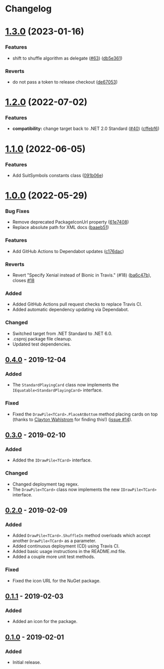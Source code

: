 # Changelog

# [1.3.0](https://github.com/Xyaneon/Xyaneon.Games.Cards/compare/v1.2.0...v1.3.0) (2023-01-16)


### Features

* shift to shuffle algorithm as delegate ([#63](https://github.com/Xyaneon/Xyaneon.Games.Cards/issues/63)) ([db5e361](https://github.com/Xyaneon/Xyaneon.Games.Cards/commit/db5e361d404cb3bfdaccada1f78159f997879db2))


### Reverts

* do not pass a token to release checkout ([de67053](https://github.com/Xyaneon/Xyaneon.Games.Cards/commit/de67053d422dd1e615be6cd1135cd04d3ac50bce))

# [1.2.0](https://github.com/Xyaneon/Xyaneon.Games.Cards/compare/v1.1.0...v1.2.0) (2022-07-02)


### Features

* **compatibility:** change target back to .NET 2.0 Standard ([#40](https://github.com/Xyaneon/Xyaneon.Games.Cards/issues/40)) ([cffebf6](https://github.com/Xyaneon/Xyaneon.Games.Cards/commit/cffebf60e700ddd44e4365630a0c8ab634a1af2a))

# [1.1.0](https://github.com/Xyaneon/Xyaneon.Games.Cards/compare/v1.0.0...v1.1.0) (2022-06-05)


### Features

* Add SuitSymbols constants class ([091b06e](https://github.com/Xyaneon/Xyaneon.Games.Cards/commit/091b06e3344a41d8b9b5bb17987cbc62f155bc92))

# [1.0.0](https://github.com/Xyaneon/Xyaneon.Games.Cards/compare/v0.4.0...v1.0.0) (2022-05-29)


### Bug Fixes

* Remove deprecated PackageIconUrl property ([61e7408](https://github.com/Xyaneon/Xyaneon.Games.Cards/commit/61e74087934b748f145a41b4147978a415be74db))
* Replace absolute path for XML docs ([baaeb51](https://github.com/Xyaneon/Xyaneon.Games.Cards/commit/baaeb517217a39cd38324724680a49981fcc7e6f))


### Features

* Add GitHub Actions to Dependabot updates ([c176dac](https://github.com/Xyaneon/Xyaneon.Games.Cards/commit/c176dac7a1c7d4c429d7104d77bdd631539b7057))


### Reverts

* Revert "Specify Xenial instead of Bionic in Travis." (#18) ([ba6c47b](https://github.com/Xyaneon/Xyaneon.Games.Cards/commit/ba6c47ba011c9178400ea4156be27723743e817a)), closes [#18](https://github.com/Xyaneon/Xyaneon.Games.Cards/issues/18)

### Added
- Added GitHub Actions pull request checks to replace Travis CI.
- Added automatic dependency updating via Dependabot.

### Changed
- Switched target from .NET Standard to .NET 6.0.
- .csproj package file cleanup.
- Updated test dependencies.

## [0.4.0] - 2019-12-04
### Added
- The `StandardPlayingCard` class now implements the
  `IEquatable<StandardPlayingCard>` interface.

### Fixed
- Fixed the `DrawPile<TCard>.PlaceAtBottom` method placing cards on top (thanks to
  [Clayton Wahlstrom](https://github.com/claywahlstrom) for finding this!)
  ([issue #14](https://github.com/Xyaneon/Xyaneon.Games.Cards/issues/14)).

## [0.3.0] - 2019-02-10
### Added
- Added the `IDrawPile<TCard>` interface.

### Changed
- Changed deployment tag regex.
- The `DrawPile<TCard>` class now implements the new `IDrawPile<TCard>`
  interface.

## [0.2.0] - 2019-02-09
### Added
- Added `DrawPile<TCard>.ShuffleIn` method overloads which accept another
  `DrawPile<TCard>` as a parameter.
- Added continuous deployment (CD) using Travis CI.
- Added basic usage instructions in the README.md file.
- Added a couple more unit test methods.

### Fixed
- Fixed the icon URL for the NuGet package.

## [0.1.1] - 2019-02-03
### Added
- Added an icon for the package.

## [0.1.0] - 2019-02-01
### Added
- Initial release.

[0.4.0]: https://github.com/Xyaneon/Xyaneon.Games.Cards/compare/v0.3.0...v0.4.0
[0.3.0]: https://github.com/Xyaneon/Xyaneon.Games.Cards/compare/v0.2.0...v0.3.0
[0.2.0]: https://github.com/Xyaneon/Xyaneon.Games.Cards/compare/v0.1.1...v0.2.0
[0.1.1]: https://github.com/Xyaneon/Xyaneon.Games.Cards/compare/v0.1.0...v0.1.1
[0.1.0]: https://github.com/Xyaneon/Xyaneon.Games.Cards/compare/c6d59cf66aa7b320596e754b673f370e88472474...v0.1.0
